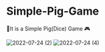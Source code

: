# Simple-Pig-Game
📌It is a Simple Pig(Dice) Game 🎮

![2022-07-24 (2)](https://user-images.githubusercontent.com/101274493/180657272-9047e03e-8219-4f29-89c1-08ef11fb88c0.png)
![2022-07-24 (4)](https://user-images.githubusercontent.com/101274493/180657405-4cd2a8bd-c2e4-4386-aa43-a30b0f33c97b.png)



